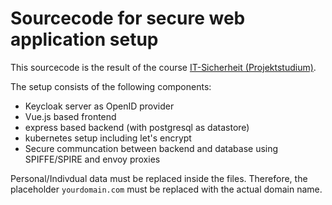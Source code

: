 # Sourcecode for secure web application setup

This sourcecode is the result of the course [IT-Sicherheit (Projektstudium)](https://zpa.cs.hm.edu/public/module/360/).	

The setup consists of the following components:

* Keycloak server as OpenID provider
* Vue.js based frontend
* express based backend (with postgresql as datastore)
* kubernetes setup including let's encrypt
* Secure communcation between backend and database using SPIFFE/SPIRE and envoy proxies

Personal/Indivdual data must be replaced inside the files. Therefore, the placeholder `yourdomain.com` must be replaced with the actual domain name.
